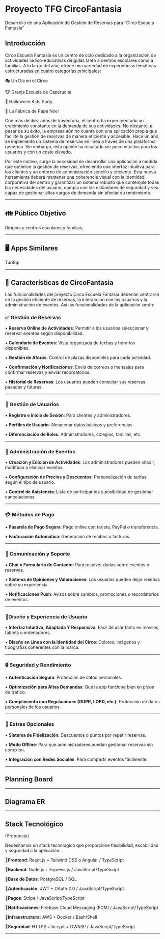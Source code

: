 # Proyecto TFG CircoFantasia

Desarrollo de una Aplicación de Gestión de Reservas para “Circo Escuela Fantasía”

## Introducción
Circo Escuela Fantasía es un centro de ocio dedicado a la organización de actividades lúdico-educativas dirigidas tanto a centros escolares como a familias. A lo largo del año, ofrece una variedad de experiencias temáticas estructuradas en cuatro categorías principales:

🎭 Un Día en el Circo

🐮 Granja Escuela de Caperucita

🎃 Halloween Kids Party

🎅 La Fábrica de Papá Noel
    
Con más de diez años de trayectoria, el centro ha experimentado un crecimiento constante en la demanda de sus actividades. No obstante, a pesar de su éxito, la empresa aún no cuenta con una aplicación propia que facilite la gestión de reservas de manera eficiente y accesible. Hace un año, se implementó un sistema de reservas en línea a través de una plataforma genérica. Sin embargo, esta opción ha resultado ser poco intuitiva para los usuarios y con un coste elevado.

Por este motivo, surge la necesidad de desarrollar una aplicación a medida que optimice la gestión de reservas, ofreciendo una interfaz intuitiva para los clientes y un entorno de administración sencillo y eficiente. Esta nueva herramienta deberá mantener una coherencia visual con la identidad corporativa del centro y garantizar un sistema robusto que contemple todas las necesidades del usuario, cumpla con los estándares de seguridad y sea capaz de gestionar altas cargas de demanda sin afectar su rendimiento.
__________

## 👪 Público Objetivo
Dirigida a centros escolares y familias. 
____________

## 🖥️ Apps Similares
Turitop
________________

## 🎯 Características de CircoFantasia
Las funcionalidades del proyecto Circo Escuela Fantasía deberían centrarse en la gestión eficiente de reservas, la interacción con los usuarios y la administración de eventos. Así las funcionalidades de la aplicación serán:

### ✅ Gestión de Reservas
▪️ **Reserva Online de Actividades**: Permitir a los usuarios seleccionar y reservar eventos según disponibilidad.

▪️ **Calendario de Eventos**: Vista organizada de fechas y horarios disponibles.

▪️ **Gestión de Aforos**: Control de plazas disponibles para cada actividad.

▪️ **Confirmación y Notificaciones**: Envío de correos o mensajes para confirmar reservas y enviar recordatorios.

▪️ **Historial de Reservas**: Los usuarios pueden consultar sus reservas pasadas y futuras.
____________________

### 👦 Gestión de Usuarios
▪️ **Registro e Inicio de Sesión**: Para clientes y administradores.

▪️ **Perfiles de Usuario**: Almacenar datos básicos y preferencias.

▪️ **Diferenciación de Roles**: Administradores, colegios, familias, etc.
_________________

### 🥳 Administración de Eventos

▪️ **Creación y Edición de Actividades**: Los administradores pueden añadir, modificar o eliminar eventos.

▪️ **Configuración de Precios y Descuentos**: Personalización de tarifas según el tipo de usuario.

▪️ **Control de Asistencia**: Lista de participantes y posibilidad de gestionar cancelaciones.
______________________
### 💳 Métodos de Pago

▪️ **Pasarela de Pago Segura**: Pago online con tarjeta, PayPal o transferencia.

▪️ **Facturación Automática**: Generación de recibos o facturas.
___________________

### 📢 Comunicación y Soporte

▪️ **Chat o Formulario de Contacto**: Para resolver dudas sobre eventos o reservas.

▪️ **Sistema de Opiniones y Valoraciones**: Los usuarios pueden dejar reseñas sobre su experiencia.

▪️ **Notificaciones Push**: Avisos sobre cambios, promociones o recordatorios de eventos.

_________________________
### 🎨Diseño y Experiencia de Usuario

▪️ **Interfaz Intuitiva, Adaptada Y Responsiva**: Fácil de usar tanto en móviles, tablets u ordenadores.

▪️ **Diseño en Línea con la Identidad del Circo**: Colores, imágenes y tipografías coherentes con la marca.
__________________

### 🔒 Seguridad y Rendimiento

▪️ **Autenticación Segura**: Protección de datos personales.

▪️ **Optimización para Altas Demandas**: Que la app funcione bien en picos de tráfico.

▪️ **Cumplimiento con Regulaciones (GDPR, LOPD, etc.)**: Protección de datos personales de los usuarios.
_____________________

### 📌 Extras Opcionales

▪️ **Sistema de Fidelización**: Descuentos o puntos por repetir reservas.

▪️ **Modo Offline**: Para que administradores puedan gestionar reservas sin conexión.

▪️ **Integración con Redes Sociales**: Para compartir eventos fácilmente.
__________________________

## Planning Board
____________

## Diagrama ER
___________________

## Stack Tecnológico
(Propuesta)

Necesitamos un stack tecnológico que proporcione flexibilidad, escabilidad y seguridad a la aplicación.

🔹**Frontend**: React.js + Tailwind CSS o Angular / 	TypeScript

🔹**Backend**:  Node.js + Express.js / JavaScript/TypeScript

🔹**Base de Datos**: PostgreSQL / SQL  

🔹**Autenticación**: JWT + OAuth 2.0 / JavaScript/TypeScript

🔹**Pagos**: Stripe / JavaScript/TypeScript 

🔹**Notificaciones**: Firebase Cloud Messaging (FCM) / JavaScript/TypeScript

🔹**Infraestructura**: AWS + Docker / Bash/Shell

🔹**Seguridad**: HTTPS + bcrypt + OWASP / JavaScript/TypeScript


______________


